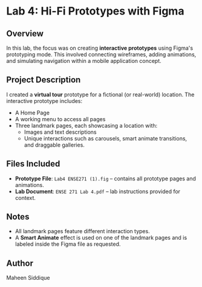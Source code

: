 # Lab 4: Hi-Fi Prototypes with Figma

## Overview
In this lab, the focus was on creating **interactive prototypes** using Figma's prototyping mode. This involved connecting wireframes, adding animations, and simulating navigation within a mobile application concept.

## Project Description
I created a **virtual tour** prototype for a fictional (or real-world) location. The interactive prototype includes:
- A Home Page
- A working menu to access all pages
- Three landmark pages, each showcasing a location with:
    - Images and text descriptions
    - Unique interactions such as carousels, smart animate transitions, and draggable galleries.

## Files Included
- **Prototype File**: `Lab4 ENSE271 (1).fig` – contains all prototype pages and animations.
- **Lab Document**: `ENSE 271 Lab 4.pdf` – lab instructions provided for context.

## Notes
- All landmark pages feature different interaction types.
- A **Smart Animate** effect is used on one of the landmark pages and is labeled inside the Figma file as requested.

## Author
Maheen Siddique
